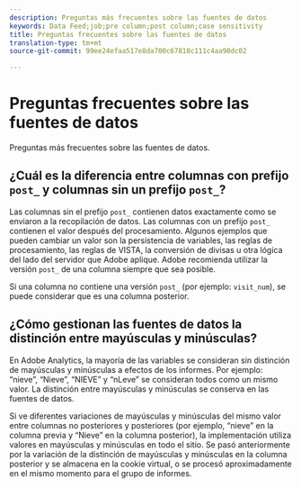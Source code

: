 ```yaml
---
description: Preguntas más frecuentes sobre las fuentes de datos
keywords: Data Feed;job;pre column;post column;case sensitivity
title: Preguntas frecuentes sobre las fuentes de datos
translation-type: tm+mt
source-git-commit: 99ee24efaa517e8da700c67818c111c4aa90dc02

---
```



# Preguntas frecuentes sobre las fuentes de datos

Preguntas más frecuentes sobre las fuentes de datos.

## ¿Cuál es la diferencia entre columnas con prefijo `post_` y columnas sin un prefijo `post_`?

Las columnas sin el prefijo `post_` contienen datos exactamente como se enviaron a la recopilación de datos. Las columnas con un prefijo `post_` contienen el valor después del procesamiento. Algunos ejemplos que pueden cambiar un valor son la persistencia de variables, las reglas de procesamiento, las reglas de VISTA, la conversión de divisas u otra lógica del lado del servidor que Adobe aplique. Adobe recomienda utilizar la versión `post_` de una columna siempre que sea posible.

Si una columna no contiene una versión `post_` (por ejemplo: `visit_num`), se puede considerar que es una columna posterior.

## ¿Cómo gestionan las fuentes de datos la distinción entre mayúsculas y minúsculas?

En Adobe Analytics, la mayoría de las variables se consideran sin distinción de mayúsculas y minúsculas a efectos de los informes. Por ejemplo: “nieve”, “Nieve”, “NIEVE” y “nLeve” se consideran todos como un mismo valor. La distinción entre mayúsculas y minúsculas se conserva en las fuentes de datos.

Si ve diferentes variaciones de mayúsculas y minúsculas del mismo valor entre columnas no posteriores y posteriores (por ejemplo, “nieve” en la columna previa y “Nieve” en la columna posterior), la implementación utiliza valores en mayúsculas y minúsculas en todo el sitio. Se pasó anteriormente por la variación de la distinción de mayúsculas y minúsculas en la columna posterior y se almacena en la cookie virtual, o se procesó aproximadamente en el mismo momento para el grupo de informes.